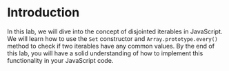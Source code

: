 # Introduction

In this lab, we will dive into the concept of disjointed iterables in JavaScript. We will learn how to use the `Set` constructor and `Array.prototype.every()` method to check if two iterables have any common values. By the end of this lab, you will have a solid understanding of how to implement this functionality in your JavaScript code.

